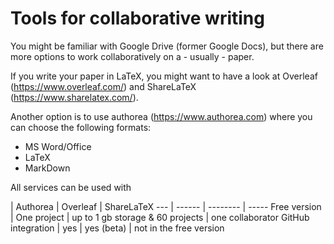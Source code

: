 # Tools for collaborative writing

You might be familiar with Google Drive (former Google Docs), but there are more options to work collaboratively on a - usually - paper.

If you write your paper in LaTeX, you might want to have a look at Overleaf (https://www.overleaf.com/) and ShareLaTeX (https://www.sharelatex.com/). 

Another option is to use authorea (https://www.authorea.com) where you can choose the following formats:
* MS Word/Office
* LaTeX
* MarkDown

All services can be used with


| Authorea | Overleaf | ShareLaTeX
--- | ------ | -------- | -----
Free version |  One project | up to 1 gb storage & 60 projects | one collaborator
GitHub integration | yes | yes (beta) | not in the free version
